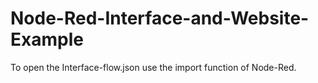 # Node-Red-Interface-and-Website-Example

To open the Interface-flow.json use the import function of Node-Red.
